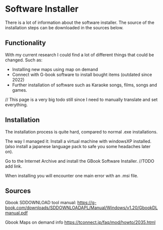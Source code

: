 # Software Installer
There is a lot of information about the software installer. The source of the installation steps can be downloaded in the sources below.
## Functionality
With my current research I could find a lot of different things that could be changed.
Such as:
- Installing new maps using map on demand
- Connect with G-book software to install bought items (outdated since 2022)
- Further installation of software such as Karaoke songs, films, songs and games.

// This page is a very big todo still since I need to manually translate and set everything.


## Installation
The installation process is quite hard, compared to normal .exe installations.

The way I managed it:
Install a virtual machine with windowsXP installed. (also install a japanese language pack to safe you some headaches later on).


Go to the Internet Archive and install the GBook Software Installer. //TODO add link.

When installing you will encounter one main error with an .msi file.


## Sources
Gbook SDDOWNLOAD tool manual:
https://g-book.com/downloads/SDDOWNLOADAPL/Manual/Windows/v1.20/GbookDLmanual.pdf

Gbook Maps on demand info
https://tconnect.jp/faq/mod/howto/2035.html
